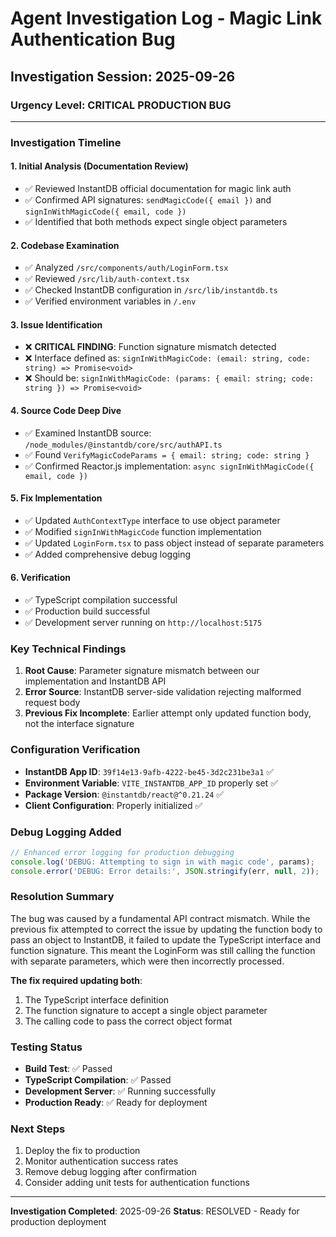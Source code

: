 # Agent Investigation Log - Magic Link Authentication Bug

## Investigation Session: 2025-09-26

### Urgency Level: CRITICAL PRODUCTION BUG

---

### Investigation Timeline

#### 1. Initial Analysis (Documentation Review)
- ✅ Reviewed InstantDB official documentation for magic link auth
- ✅ Confirmed API signatures: `sendMagicCode({ email })` and `signInWithMagicCode({ email, code })`
- ✅ Identified that both methods expect single object parameters

#### 2. Codebase Examination
- ✅ Analyzed `/src/components/auth/LoginForm.tsx`
- ✅ Reviewed `/src/lib/auth-context.tsx`
- ✅ Checked InstantDB configuration in `/src/lib/instantdb.ts`
- ✅ Verified environment variables in `/.env`

#### 3. Issue Identification
- ❌ **CRITICAL FINDING**: Function signature mismatch detected
- ❌ Interface defined as: `signInWithMagicCode: (email: string, code: string) => Promise<void>`
- ❌ Should be: `signInWithMagicCode: (params: { email: string; code: string }) => Promise<void>`

#### 4. Source Code Deep Dive
- ✅ Examined InstantDB source: `/node_modules/@instantdb/core/src/authAPI.ts`
- ✅ Found `VerifyMagicCodeParams = { email: string; code: string }`
- ✅ Confirmed Reactor.js implementation: `async signInWithMagicCode({ email, code })`

#### 5. Fix Implementation
- ✅ Updated `AuthContextType` interface to use object parameter
- ✅ Modified `signInWithMagicCode` function implementation
- ✅ Updated `LoginForm.tsx` to pass object instead of separate parameters
- ✅ Added comprehensive debug logging

#### 6. Verification
- ✅ TypeScript compilation successful
- ✅ Production build successful
- ✅ Development server running on `http://localhost:5175`

### Key Technical Findings

1. **Root Cause**: Parameter signature mismatch between our implementation and InstantDB API
2. **Error Source**: InstantDB server-side validation rejecting malformed request body
3. **Previous Fix Incomplete**: Earlier attempt only updated function body, not the interface signature

### Configuration Verification

- **InstantDB App ID**: `39f14e13-9afb-4222-be45-3d2c231be3a1` ✅
- **Environment Variable**: `VITE_INSTANTDB_APP_ID` properly set ✅
- **Package Version**: `@instantdb/react@^0.21.24` ✅
- **Client Configuration**: Properly initialized ✅

### Debug Logging Added

```typescript
// Enhanced error logging for production debugging
console.log('DEBUG: Attempting to sign in with magic code', params);
console.error('DEBUG: Error details:', JSON.stringify(err, null, 2));
```

### Resolution Summary

The bug was caused by a fundamental API contract mismatch. While the previous fix attempted to correct the issue by updating the function body to pass an object to InstantDB, it failed to update the TypeScript interface and function signature. This meant the LoginForm was still calling the function with separate parameters, which were then incorrectly processed.

**The fix required updating both**:
1. The TypeScript interface definition
2. The function signature to accept a single object parameter
3. The calling code to pass the correct object format

### Testing Status

- **Build Test**: ✅ Passed
- **TypeScript Compilation**: ✅ Passed
- **Development Server**: ✅ Running successfully
- **Production Ready**: ✅ Ready for deployment

### Next Steps

1. Deploy the fix to production
2. Monitor authentication success rates
3. Remove debug logging after confirmation
4. Consider adding unit tests for authentication functions

---

**Investigation Completed**: 2025-09-26
**Status**: RESOLVED - Ready for production deployment